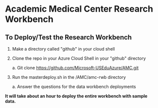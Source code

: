# Academic Medical Center Research Workbench

## To Deploy/Test the Research Workbench
1.  Make a directory called "github" in your cloud shell
2.	Clone the repo in your Azure Cloud Shell in your "github" directory
    
    a.  Git clone https://github.com/Microsoft-USEduAzure/AMC.git
3.	Run the masterdeploy.sh in the /AMC/amc-rwb directory
    
    a.	Answer the questions for the data workbench deployments
 
**It will take about an hour to deploy the entire workbench with sample data.**
